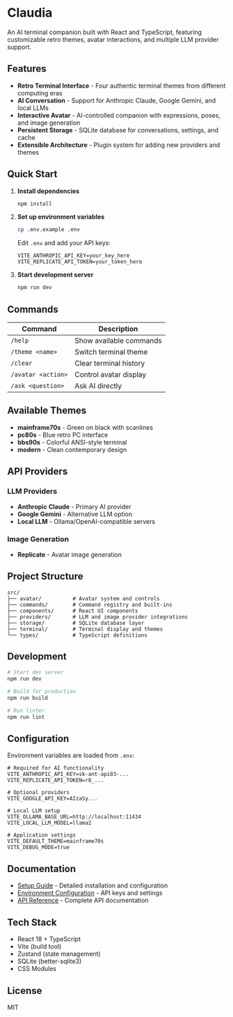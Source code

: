 # Claudia

An AI terminal companion built with React and TypeScript, featuring customizable retro themes, avatar interactions, and multiple LLM provider support.

## Features

- **Retro Terminal Interface** - Four authentic terminal themes from different computing eras
- **AI Conversation** - Support for Anthropic Claude, Google Gemini, and local LLMs
- **Interactive Avatar** - AI-controlled companion with expressions, poses, and image generation
- **Persistent Storage** - SQLite database for conversations, settings, and cache
- **Extensible Architecture** - Plugin system for adding new providers and themes

## Quick Start

1. **Install dependencies**
   ```bash
   npm install
   ```

2. **Set up environment variables**
   ```bash
   cp .env.example .env
   ```
   
   Edit `.env` and add your API keys:
   ```env
   VITE_ANTHROPIC_API_KEY=your_key_here
   VITE_REPLICATE_API_TOKEN=your_token_here
   ```

3. **Start development server**
   ```bash
   npm run dev
   ```

## Commands

| Command | Description |
|---------|-------------|
| `/help` | Show available commands |
| `/theme <name>` | Switch terminal theme |
| `/clear` | Clear terminal history |
| `/avatar <action>` | Control avatar display |
| `/ask <question>` | Ask AI directly |

## Available Themes

- **mainframe70s** - Green on black with scanlines
- **pc80s** - Blue retro PC interface  
- **bbs90s** - Colorful ANSI-style terminal
- **modern** - Clean contemporary design

## API Providers

### LLM Providers
- **Anthropic Claude** - Primary AI provider
- **Google Gemini** - Alternative LLM option
- **Local LLM** - Ollama/OpenAI-compatible servers

### Image Generation
- **Replicate** - Avatar image generation

## Project Structure

```
src/
├── avatar/          # Avatar system and controls
├── commands/        # Command registry and built-ins
├── components/      # React UI components
├── providers/       # LLM and image provider integrations
├── storage/         # SQLite database layer
├── terminal/        # Terminal display and themes
└── types/           # TypeScript definitions
```

## Development

```bash
# Start dev server
npm run dev

# Build for production
npm run build

# Run linter
npm run lint
```

## Configuration

Environment variables are loaded from `.env`:

```env
# Required for AI functionality
VITE_ANTHROPIC_API_KEY=sk-ant-api03-...
VITE_REPLICATE_API_TOKEN=r8_...

# Optional providers
VITE_GOOGLE_API_KEY=AIzaSy...

# Local LLM setup
VITE_OLLAMA_BASE_URL=http://localhost:11434
VITE_LOCAL_LLM_MODEL=llama2

# Application settings
VITE_DEFAULT_THEME=mainframe70s
VITE_DEBUG_MODE=true
```

## Documentation

- [Setup Guide](docs/SETUP.md) - Detailed installation and configuration
- [Environment Configuration](docs/ENVIRONMENT.md) - API keys and settings
- [API Reference](docs/API_REFERENCE.md) - Complete API documentation

## Tech Stack

- React 18 + TypeScript
- Vite (build tool)
- Zustand (state management)
- SQLite (better-sqlite3)
- CSS Modules

## License

MIT